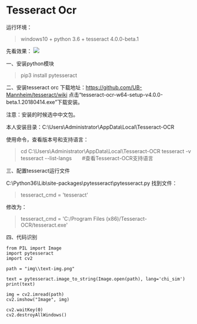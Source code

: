 # Tesseract Ocr

运行环境：
>windows10 + python 3.6 + tesseract 4.0.0-beta.1

先看效果：
![](https://raw.githubusercontent.com/vipstone/faceai/master/res/tesseractOcr.png)

一、安装python模块
>pip3 install pytesseract

二、安装tesseract orc
下载地址：https://github.com/UB-Mannheim/tesseract/wiki 点击“tesseract-ocr-w64-setup-v4.0.0-beta.1.20180414.exe”下载安装。

注意：安装的时候选中中文包。

本人安装目录：C:\Users\Administrator\AppData\Local\Tesseract-OCR

使用命令，查看版本号和支持语言：

>cd C:\Users\Administrator\AppData\Local\Tesseract-OCR
>tesseract -v
>tesseract --list-langs　　#查看Tesseract-OCR支持语言

三、配置tesseract运行文件

C:\Python36\Lib\site-packages\pytesseract\pytesseract.py
找到文件：
>tesseract_cmd = 'tesseract'

修改为：
>tesseract_cmd = 'C:/Program Files (x86)/Tesseract-OCR/tesseract.exe'

四、代码识别

```
from PIL import Image
import pytesseract
import cv2

path = "img\\text-img.png"

text = pytesseract.image_to_string(Image.open(path), lang='chi_sim')
print(text)

img = cv2.imread(path)
cv2.imshow("Image", img)

cv2.waitKey(0)
cv2.destroyAllWindows()
```
